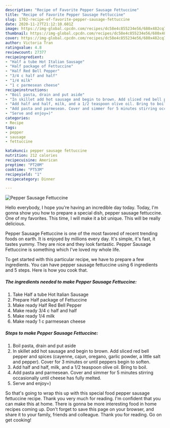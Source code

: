 ```yaml
---
description: "Recipe of Favorite Pepper Sausage Fettuccine"
title: "Recipe of Favorite Pepper Sausage Fettuccine"
slug: 1702-recipe-of-favorite-pepper-sausage-fettuccine
date: 2020-11-27T21:12:10.601Z
image: https://img-global.cpcdn.com/recipes/dc58e4c855234e56/680x482cq70/pepper-sausage-fettuccine-recipe-main-photo.jpg
thumbnail: https://img-global.cpcdn.com/recipes/dc58e4c855234e56/680x482cq70/pepper-sausage-fettuccine-recipe-main-photo.jpg
cover: https://img-global.cpcdn.com/recipes/dc58e4c855234e56/680x482cq70/pepper-sausage-fettuccine-recipe-main-photo.jpg
author: Victoria Tran
ratingvalue: 4.8
reviewcount: 27377
recipeingredient:
- "Half a tube Hot Italian Sausage"
- "Half package of Fettuccine"
- "Half Red Bell Pepper"
- "3/4 c half and half"
- "1/4 milk"
- "1 c parmesean cheese"
recipeinstructions:
- "Boil pasta, drain and put aside"
- "In skillet add hot sausage and begin to brown. Add sliced red bell pepper and spices (cayenne, cajun, oregano, garlic powder, a little salt and pepper). Cover for 3 minutes or until peppers begin to soften."
- "Add half and half, milk, and a 1/2 teaspoon olive oil. Bring to boil."
- "Add pasta and parmesean. Cover and simmer for 5 minutes stirring occasionally until cheese has fully melted."
- "Serve and enjoy=)"
categories:
- Recipe
tags:
- pepper
- sausage
- fettuccine

katakunci: pepper sausage fettuccine 
nutrition: 212 calories
recipecuisine: American
preptime: "PT20M"
cooktime: "PT53M"
recipeyield: "1"
recipecategory: Dinner

---
```



![Pepper Sausage Fettuccine](https://img-global.cpcdn.com/recipes/dc58e4c855234e56/680x482cq70/pepper-sausage-fettuccine-recipe-main-photo.jpg)

Hello everybody, I hope you're having an incredible day today. Today, I'm gonna show you how to prepare a special dish, pepper sausage fettuccine. One of my favorites. This time, I will make it a bit unique. This will be really delicious.



Pepper Sausage Fettuccine is one of the most favored of recent trending foods on earth. It is enjoyed by millions every day. It's simple, it's fast, it tastes yummy. They are nice and they look fantastic. Pepper Sausage Fettuccine is something which I've loved my whole life.


To get started with this particular recipe, we have to prepare a few ingredients. You can have pepper sausage fettuccine using 6 ingredients and 5 steps. Here is how you cook that.

<!--inarticleads1-->

##### The ingredients needed to make Pepper Sausage Fettuccine:

1. Take Half a tube Hot Italian Sausage
1. Prepare Half package of Fettuccine
1. Make ready Half Red Bell Pepper
1. Make ready 3/4 c half and half
1. Make ready 1/4 milk
1. Make ready 1 c parmesean cheese




<!--inarticleads2-->

##### Steps to make Pepper Sausage Fettuccine:

1. Boil pasta, drain and put aside
1. In skillet add hot sausage and begin to brown. Add sliced red bell pepper and spices (cayenne, cajun, oregano, garlic powder, a little salt and pepper). Cover for 3 minutes or until peppers begin to soften.
1. Add half and half, milk, and a 1/2 teaspoon olive oil. Bring to boil.
1. Add pasta and parmesean. Cover and simmer for 5 minutes stirring occasionally until cheese has fully melted.
1. Serve and enjoy=)




So that's going to wrap this up with this special food pepper sausage fettuccine recipe. Thank you very much for reading. I'm confident that you can make this at home. There is gonna be more interesting food in home recipes coming up. Don't forget to save this page on your browser, and share it to your family, friends and colleague. Thank you for reading. Go on get cooking!
